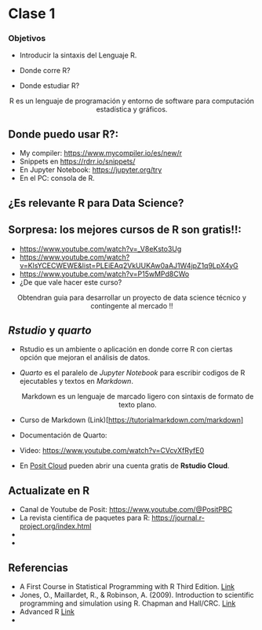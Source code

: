 # Clase 1

### Objetivos

- Introducir la sintaxis del Lenguaje R.

- Donde corre R?

- Donde estudiar R?

<div align="center"> R es un lenguaje de programación y entorno de software para computación estadística y gráficos. </div>

## Donde puedo usar R?:
- My compiler: https://www.mycompiler.io/es/new/r
- Snippets en https://rdrr.io/snippets/
- En Jupyter Notebook: https://jupyter.org/try
- En el PC: consola de R.

## ¿Es relevante R para Data Science?



## Sorpresa: los mejores cursos de R son gratis!!: 
- https://www.youtube.com/watch?v=_V8eKsto3Ug
- https://www.youtube.com/watch?v=KlsYCECWEWE&list=PLEiEAq2VkUUKAw0aAJ1W4jpZ1q9LpX4yG
- https://www.youtube.com/watch?v=P15wMPd8CWo
- ¿De que vale hacer este curso?

<div align="center"> Obtendran guia para desarrollar un proyecto de data science técnico y contingente al mercado !! </div>


## *Rstudio* y *quarto*
- Rstudio es un ambiente o aplicación en donde corre R con ciertas opción que mejoran
el análisis de datos.
- *Quarto* es el paralelo de *Jupyter Notebook* para escribir codigos de R ejecutables
  y textos en *Markdown*.
  
  <div align="center"> Markdown es un lenguaje de marcado ligero con sintaxis de formato de texto plano.</div>
  
- Curso de Markdown (Link)[https://tutorialmarkdown.com/markdown]   
- Documentación de Quarto:
- Video: https://www.youtube.com/watch?v=CVcvXfRyfE0
- En [Posit Cloud](https://posit.cloud/) pueden abrir una cuenta gratis de **Rstudio Cloud**.

## Actualizate en R

- Canal de Youtube de Posit: https://www.youtube.com/@PositPBC
- La revista cientifica de paquetes para R: https://journal.r-project.org/index.html
- 
- 

## Referencias
- A First Course in Statistical Programming with R Third Edition. [Link](https://www.murdoch-sutherland.com/StatProg3/)
- Jones, O., Maillardet, R., & Robinson, A. (2009). Introduction to scientific programming and simulation using R. Chapman and Hall/CRC. [Link](https://nyu-cdsc.github.io/learningr/assets/simulation.pdf)
- Advanced R [Link](https://adv-r.hadley.nz/)
- 
